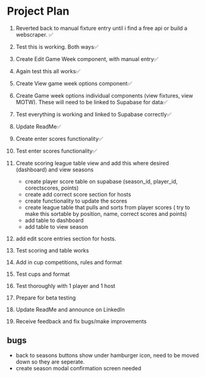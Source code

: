 # Project Plan

1. Reverted back to manual fixture entry until i find a free api or build a webscraper. ✅

2. Test this is working. Both ways✅

3. Create Edit Game Week component, with manual entry✅

4. Again test this all works✅

5. Create View game week options component✅

6. Create Game week options individual components (view fixtures, view MOTW). These will need to be linked to Supabase for data✅

7. Test everything is working and linked to Supabase correctly✅

8. Update ReadMe✅

9. Create enter scores functionality✅

10. Test enter scores functionality✅

11. Create scoring league table view and add this where desired (dashboard) and view seasons
    - create player score table on supabase (season_id, player_id, corectscores, points)
    - create add correct score section for hosts
    - create functionality to update the scores
    - create league table that pulls and sorts from player scores ( try to make this sortable by position, name, correct scores and points)
    - add table to dashboard
    - add table to view season
12. add edit score entries section for hosts.

13. Test scoring and table works

14. Add in cup competitions, rules and format

15. Test cups and format

16. Test thoroughly with 1 player and 1 host

17. Prepare for beta testing

18. Update ReadMe and announce on LinkedIn

19. Receive feedback and fix bugs/make improvements

## bugs

- back to seasons buttons show under hamburger icon, need to be moved down so they are seperate.
- create season modal confirmation screen needed
